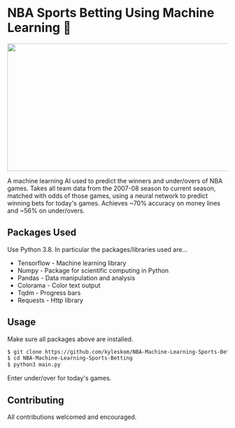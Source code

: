# NBA Sports Betting Using Machine Learning 🏀
<img src="https://github.com/kyleskom/NBA-Machine-Learning-Sports-Betting/blob/master/Screenshots/output.png" width="1010" height="292" />

A machine learning AI used to predict the winners and under/overs of NBA games. Takes all team data from the 2007-08 season to current season, matched with odds of those games, using a neural network to predict winning bets for today's games. Achieves ~70% accuracy on money lines and ~56% on under/overs.
## Packages Used

Use Python 3.8. In particular the packages/libraries used are...

* Tensorflow - Machine learning library
* Numpy - Package for scientific computing in Python
* Pandas - Data manipulation and analysis
* Colorama - Color text output
* Tqdm - Progress bars
* Requests - Http library

## Usage

Make sure all packages above are installed.

```bash
$ git clone https://github.com/kyleskom/NBA-Machine-Learning-Sports-Betting.git
$ cd NBA-Machine-Learning-Sports-Betting
$ python3 main.py
```
Enter under/over for today's games.

## Contributing

All contributions welcomed and encouraged.